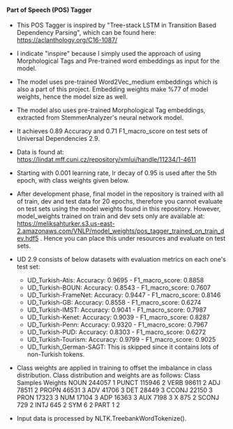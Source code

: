 #### Part of Speech (POS) Tagger

- This POS Tagger is inspired by "Tree-stack LSTM in Transition Based Dependency Parsing",
which can be found here: https://aclanthology.org/C16-1087/
- I indicate "inspire" because I simply used the approach of using Morphological Tags and Pre-trained word embeddings as input for the model.
- The model uses pre-trained Word2Vec_medium embeddings which is also a part of this project. Embedding weights make %77 of model weights, hence the model size as well.
- The model also uses pre-trained Morphological Tag embeddings, extracted from StemmerAnalyzer's neural network model.

- It achieves 0.89 Accuracy and 0.71 F1_macro_score on test sets of Universal Dependencies 2.9.
- Data is found at: https://lindat.mff.cuni.cz/repository/xmlui/handle/11234/1-4611
- Starting with 0.001 learning rate, lr decay of 0.95 is used after the 5th epoch, with class weights given below.
- After development phase, final model in the repository is trained with all of train, dev and test data for 20 epochs, therefore you cannot evaluate on test sets using the model weights found in this repository. However, model_weights trained on train and dev sets only are available at: https://meliksahturker.s3.us-east-2.amazonaws.com/VNLP/model_weights/pos_tagger_trained_on_train_dev.hdf5 . Hence you can place this under resources and evaluate on test sets.
- UD 2.9 consists of below datasets with evaluation metrics on each one's test set:
	- UD_Turkish-Atis: Accuracy: 0.9695 - F1_macro_score: 0.8858
	- UD_Turkish-BOUN: Accuracy: 0.8543 - F1_macro_score: 0.7607
	- UD_Turkish-FrameNet: Accuracy: 0.9447 - F1_macro_score: 0.8146
	- UD_Turkish-GB: Accuracy: 0.8558 - F1_macro_score: 0.6274
	- UD_Turkish-IMST: Accuracy: 0.9041 - F1_macro_score: 0.7987
	- UD_Turkish-Kenet: Accuracy: 0.9039 - F1_macro_score: 0.8287
	- UD_Turkish-Penn: Accuracy: 0.9320 - F1_macro_score: 0.7967
	- UD_Turkish-PUD: Accuracy: 0.8303 - F1_macro_score: 0.6272
	- UD_Turkish-Tourism: Accuracy: 0.9799 - F1_macro_score: 0.9025
	- UD_Turkish_German-SAGT: This is skipped since it contains lots of non-Turkish tokens.

- Class weights are applied in training to offset the imbalance in class distribution. Class distribution and weights are as follows:
	Class	 Samples	Weights
	NOUN     244057		1
	PUNCT    115946		2
	VERB      98611		2
	ADJ       78511		2
	PROPN     46531		3
	ADV       41706		3
	DET       28449		3
	CCONJ     22150		3
	PRON      17323		3
	NUM       17104		3
	ADP       16363		3
	AUX        7198		3
	X           875		2
	SCONJ       729		2
	INTJ        645		2
	SYM           6		2
	PART          1		2
- Input data is processed by NLTK.TreebankWordTokenize().